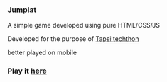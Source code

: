### Jumplat

A simple game developed using pure HTML/CSS/JS

Developed for the purpose of [Tapsi techthon](https://tapsi.ir/techthon) 

better played on mobile

### Play it [here](https://mohganji.github.io/jumplat/)
